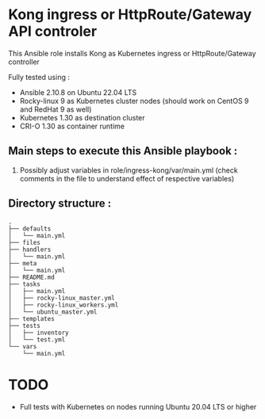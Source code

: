 # Kong ingress or HttpRoute/Gateway API controler 
This Ansible role installs Kong as Kubernetes ingress or HttpRoute/Gateway controller 

Fully tested using :
* Ansible 2.10.8 on Ubuntu 22.04 LTS
* Rocky-linux 9 as Kubernetes cluster nodes (should work on CentOS 9 and RedHat 9 as well)
* Kubernetes 1.30 as destination cluster
* CRI-O 1.30 as container runtime

## Main steps to execute this Ansible playbook :
1. Possibly adjust variables in role/ingress-kong/var/main.yml (check comments in the file to understand effect of respective variables)
   
## Directory structure :
```
.
├── defaults
│   └── main.yml
├── files
├── handlers
│   └── main.yml
├── meta
│   └── main.yml
├── README.md
├── tasks
│   ├── main.yml
│   ├── rocky-linux_master.yml
│   ├── rocky-linux_workers.yml
│   └── ubuntu_master.yml
├── templates
├── tests
│   ├── inventory
│   └── test.yml
└── vars
    └── main.yml
```
# TODO
* Full tests with Kubernetes on nodes running Ubuntu 20.04 LTS or higher

